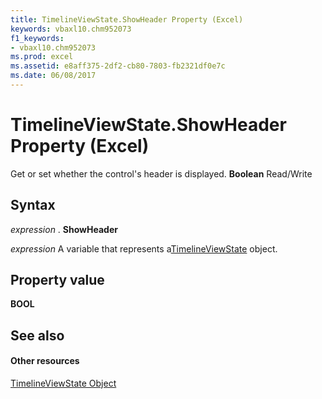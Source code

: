 ```yaml
---
title: TimelineViewState.ShowHeader Property (Excel)
keywords: vbaxl10.chm952073
f1_keywords:
- vbaxl10.chm952073
ms.prod: excel
ms.assetid: e8aff375-2df2-cb80-7803-fb2321df0e7c
ms.date: 06/08/2017
---
```



# TimelineViewState.ShowHeader Property (Excel)

Get or set whether the control's header is displayed.  **Boolean** Read/Write


## Syntax

 _expression_ . **ShowHeader**

 _expression_ A variable that represents a[TimelineViewState](timelineviewstate-object-excel.md) object.


## Property value

 **BOOL**


## See also


#### Other resources



[TimelineViewState Object](timelineviewstate-object-excel.md)

